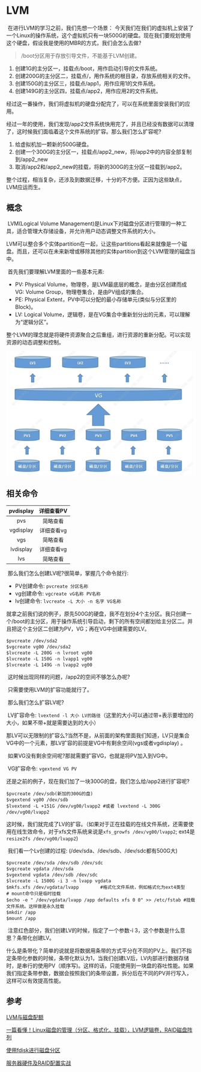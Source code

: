 # LVM



​	在进行LVM的学习之前，我们先想一个场景：
​	今天我们在我们的虚拟机上安装了一个Linux的操作系统，这个虚拟机只有一块500G的硬盘。现在我们要规划使用这个硬盘，假设我是使用的MBR的方式，我们会怎么去做?

> /boot分区用于存放引导文件，不能基于LVM创建。

1. 创建1G的主分区一，挂载点/boot，用作启动引导的文件系统。
2. 创建200G的主分区二，挂载点/，用作系统的根目录，存放系统相关的文件。
3. 创建150G的主分区三，挂载点/app1，用作应用1的文件系统。
4. 创建149G的主分区四，挂载点/app2，用作应用2的文件系统。

​	经过这一番操作，我们将虚拟机的硬盘分配完了，可以在系统里面安装我们的应用。

​	经过一年的使用，我们发现/app2文件系统快用完了，并且已经没有数据可以清理了，这时候我们面临着这个文件系统的扩容。那么我们怎么扩容呢?

1. 给虚拟机加一颗新的500G硬盘。
2. 创建一个300G的主分区一，挂载点/app2_new，将/app2中的内容全部复制到/app2_new
3. 取消/app2和/app2_new的挂载，将新的300G的主分区一挂载到/app2。

​	整个过程，相当复杂，还涉及到数据迁移，十分的不方便。正因为这些缺点，LVM应运而生。

## 概念

​	LVM(Logical Volume Management)是Linux下对磁盘分区进行管理的一种工具，适合管理大存储设备，并允许用户动态调整文件系统的大小。

​	LVM可以整合多个实体partition在一起，让这些partitions看起来就像是一个磁盘。而且，还可以在未来新增或移除其他的实体partition到这个LVM管理的磁盘当中。

​	首先我们要理解LVM里面的一些基本元素:

- PV: Physical Volume，物理卷，是LVM最底层的概念，是由分区创建而成VG: Volume Group，物理卷集合，是由PV组成的集合。
- PE: Physical Extent，PV中可以分配的最小存储单元(类似与分区里的Block)。
- LV: Logical Volume，逻辑卷，是在VG集合中重新划分出的元素，可以理解为“逻辑分区”。

​	整个LVM的理念就是将硬件资源聚合之后重组，进行资源的重新分配。可以实现资源的动态调整和控制。

![](../img/lvm1.png)

## 相关命令

| pvdisplay | 详细查看PV |
| :-------: | :--------: |
|    pvs    |  简略查看  |
| vgdisplay | 详细查看vg |
|    vgs    |  简略查看  |
| lvdisplay | 详细查看vg |
|    lvs    |  简略查看  |

​	那么我们怎么创建LV呢?很简单，掌握几个命令就行:

- PV创建命令: `pvcreate 分区名称`
- vg创建命令: `vgcreate vG名称 PV名称`
- lv创建命令: `lvcreate -L 大小 -n 名字 VG名称`

​	就拿之前我们说的例子，原先500G的硬盘，我不在划分4个主分区。我只创建一个/boot的主分区，用于操作系统引导启动，剩下的所有空间都划给主分区二。并且把这个主分区二创建为PV，VG；再在VG中创建需要的LV。

```shell
$pvcreate /dev/sda2
$vgcreate vg00 /dev/sda2
$lvcreate -L 200G -n lvroot vg00
$lvcreate -L 150G -n lvapp1 vg00
$lvcreate -L 149G -n lvapp2 vg00
```

​	这时候出现同样的问题，/app2的空间不够怎么办呢?

​	只需要使用LVM的扩容功能就行了。

​	那么我们怎么扩容LV呢?

​	LV扩容命令: `lvextend -l 大小 LV的路径`（这里的大小可以通过带+表示要增加的大小，如果不带+就是需要达到的大小）

​	那LV可以无限制的扩容么?当然不是，从前面的架构里面我们知道，LV只是集合VG中的一个元素，那LV扩容的前提是VG中有剩余空间(vgs或者vgdisplay) 。

​	如果VG没有剩余空间呢?那就需要扩容VG，也就是将PV加入到VG中。

​	VG扩容命令: `vgextend VG PV`

​	还是之前的例子，现在我们加了一块300G的盘，我们怎么给/app2进行扩容呢?

```shell
$pvcreate /dev/sdb(新加的300G的盘)
$vgextend vg00 /dev/sdb
$lvextend -L +151G /dev/vg00/lvapp2 #或者 lvextend -L 300G /dev/vg00/lvapp2
```

​	这时候，我们就完成了LV的扩容。（如果对于正在挂载的在线文件系统，还需要使用在线生效命令，对于xfs文件系统来说是`xfs_growfs /dev/vg00/lvapp2`; ext4是`resize2fs /dev/vg00/lvapp2`)

​	我们看一个Lv创建的过程: (/dev/sda、/dev/sdb、/dev/sdc都有500G大)

```shell
$pvcreate /dev/sda /dev/sdb /dev/sdc
$vgcreate vgdata /dev/sda
$vgextend vgdata /dev/sdb /dev/sdc 
$lvcreate -L 1500G -i 3 -n lvapp vgdata 
$mkfs.xfs /dev/vgdata/lvapp        #格式化文件系统，例如格式化为ext4类型
# mount命令只是临时挂载
$echo -e " /dev/vgdata/lvapp /app defaults xfs 0 0" >> /etc/fstab #挂载文件系统。这样做是永久挂载
$mkdir /app
$mount /app
```

​	注意红色部分，我们创建LV的时候，指定了一个参数-i 3，这个参数是什么意思？条带化创建LV。

​	什么是条带化？简单的说就是将数据用条带的方式平分在不同的PV上。我们不指定条带化参数的时候，条带化默认为1，当我们创建LV后，LV内部进行数据存储时，是串行的使用PV（顺序写)。这样的话，只能使用到一块盘的吞吐性能。如果我们指定条带参数，数据会按照我们的条带设置，拆分后在不同的PV并行写入，这样可以有效提高性能。

## 参考

[LVM与磁盘配额](https://blog.csdn.net/ver_mouth__/article/details/123843823)

[一篇看懂！Linux磁盘的管理（分区、格式化、挂载），LVM逻辑卷，RAID磁盘阵列](https://zhuanlan.zhihu.com/p/296777898)

[使用fdisk进行磁盘分区](https://blog.csdn.net/lyc_258465/article/details/127726607)

[服务器硬件及RAID配置实战](https://blog.csdn.net/ver_mouth__/article/details/123849048)
